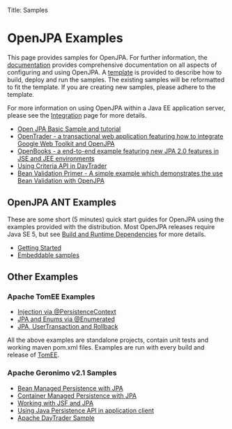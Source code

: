 Title: Samples

<a name="OpenJPAExamples"></a>


<a name="Samples-OpenJPAExamples"></a>

# OpenJPA Examples

This page provides samples for OpenJPA.  For further information, the [documentation](documentation.html)
 provides comprehensive documentation on all aspects of configuring and
using OpenJPA. A [template](sampletemplate.html)
 is provided to describe how to build, deploy and run the samples. The
existing samples will be reformatted to fit the template. If you are
creating new samples, please adhere to the template. 

For more information on using OpenJPA within a Java EE application server,
please see the [Integration](integration.html)
 page for more details.

* [Open JPA Basic Sample and tutorial](begin-using-openjpa---the-basics.html)
* [OpenTrader - a transactional web application featuring how to integrate Google Web Toolkit and OpenJPA ](opentrader.html)
* [OpenBooks - a end-to-end example featuring new JPA 2.0 features in JSE and JEE environments ](openbooks---featuring-jpa-2.0.html)
* [Using Criteria API in DayTrader](using-criteria-api-in-daytrader.html)
* [Bean Validation Primer - A simple example which demonstrates the use Bean Validation with OpenJPA](bean-validation-primer.html)

<a name="Samples-OpenJPAANTExamples"></a>

## OpenJPA ANT Examples

These are some short (5 minutes) quick start guides for OpenJPA using the
examples provided with the distribution. Most OpenJPA releases require Java
SE 5, but see [Build and Runtime Dependencies](build-and-runtime-dependencies.html)
 for more details.

* [Getting Started](getting-started.html)
* [Embeddable samples](embeddable-samples.html)



<a name="Samples-OtherExamples"></a>

## Other Examples

### Apache TomEE Examples

* [Injection via @PersistenceContext](http://tomee.apache.org/examples-trunk/injection-of-entitymanager/README.html)
* [JPA and Enums via @Enumerated](http://tomee.apache.org/examples-trunk/jpa-enumerated/README.html)
* [JPA, UserTransaction and Rollback](http://tomee.apache.org/examples-trunk/transaction-rollback/README.html)

All the above examples are standalone projects, contain unit tests and working maven pom.xml files.  Examples are run with every build and release of [TomEE](http://tomee.apache.org).

### Apache Geronimo v2.1 Samples

* [Bean Managed Persistence with JPA](http://cwiki.apache.org/GMOxDOC21/bean-managed-persistence-with-jpa.html)
* [Container Managed Persistence with JPA](http://cwiki.apache.org/GMOxDOC21/container-managed-persistence-with-jpa.html)
* [Working with JSF and JPA](http://cwiki.apache.org/GMOxDOC21/working-with-jsf-and-jpa.html)
* [Using Java Persistence API in application client](http://cwiki.apache.org/GMOxDOC21/using-java-persistence-api-in-application-client.html)
* [Apache DayTrader Sample](http://cwiki.apache.org/GMOxDOC20/daytrader.html)


  
  
